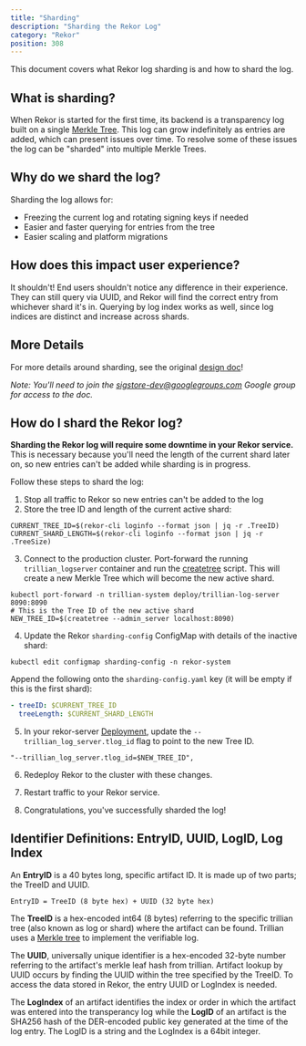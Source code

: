 ```yaml
---
title: "Sharding"
description: "Sharding the Rekor Log"
category: "Rekor"
position: 308
---
```


This document covers what Rekor log sharding is and how to shard the log.

## What is sharding?

When Rekor is started for the first time, its backend is a transparency log built on a single [Merkle Tree](https://en.wikipedia.org/wiki/Merkle_tree).
This log can grow indefinitely as entries are added, which can present issues over time.
To resolve some of these issues the log can be "sharded" into multiple Merkle Trees.

## Why do we shard the log?

Sharding the log allows for:

* Freezing the current log and rotating signing keys if needed
* Easier and faster querying for entries from the tree
* Easier scaling and platform migrations


## How does this impact user experience?

It shouldn't!
End users shouldn't notice any difference in their experience.
They can still query via UUID, and Rekor will find the correct entry from whichever shard it's in.
Querying by log index works as well, since log indices are distinct and increase across shards.

## More Details

For more details around sharding, see the original [design doc](https://docs.google.com/document/d/1QBTyK-wquplNdeUB5_aqztQHigJOepCvd-4FL4H-zl8/edit?resourcekey=0-grdVbSltkTvpNvhj03laCQ#heading=h.al4txfo7pxwl)!

_Note: You'll need to join the sigstore-dev@googlegroups.com Google group for access to the doc._


## How do I shard the Rekor log?

**Sharding the Rekor log will require some downtime in your Rekor service.**
This is necessary because you'll need the length of the current shard later on, so new entries can't be added while sharding is in progress.

Follow these steps to shard the log:
1. Stop all traffic to Rekor so new entries can't be added to the log
2. Store the tree ID and length of the current active shard:
```
CURRENT_TREE_ID=$(rekor-cli loginfo --format json | jq -r .TreeID)
CURRENT_SHARD_LENGTH=$(rekor-cli loginfo --format json | jq -r .TreeSize)
```

3. Connect to the production cluster. Port-forward the running `trillian_logserver` container and run the [createtree](https://github.com/google/trillian/blob/master/cmd/createtree/main.go) script.
This will create a new Merkle Tree which will become the new active shard.

```
kubectl port-forward -n trillian-system deploy/trillian-log-server 8090:8090
# This is the Tree ID of the new active shard
NEW_TREE_ID=$(createtree --admin_server localhost:8090)
```

4. Update the Rekor `sharding-config` ConfigMap with details of the inactive shard:

```
kubectl edit configmap sharding-config -n rekor-system
```

Append the following onto the `sharding-config.yaml` key (it will be empty if this is the first shard):

```yaml
- treeID: $CURRENT_TREE_ID
  treeLength: $CURRENT_SHARD_LENGTH
```

5. In your rekor-server [Deployment](https://github.com/sigstore/rekor/blob/main/config/rekor.yaml), update the `--trillian_log_server.tlog_id` flag to point to the new Tree ID.

```
"--trillian_log_server.tlog_id=$NEW_TREE_ID",
```

6. Redeploy Rekor to the cluster with these changes.

7. Restart traffic to your Rekor service.

8. Congratulations, you've successfully sharded the log!

## Identifier Definitions: EntryID, UUID, LogID, Log Index

An **EntryID** is a 40 bytes long, specific artifact ID. It is made up of two parts; the TreeID and UUID. 

  `EntryID = TreeID (8 byte hex) + UUID (32 byte hex)`

The **TreeID** is a hex-encoded int64 (8 bytes) referring to the specific trillian tree (also known as log or shard) where the artifact can be found. Trillian uses a [Merkle tree](https://transparency.dev/verifiable-data-structures/) to implement the verifiable log.

The **UUID**, universally unique identifier is a hex-encoded 32-byte number referring to the artifact's merkle leaf hash from trillian. Artifact lookup by UUID occurs by finding the UUID within the tree specified by the TreeID. To access the data stored in Rekor, the entry UUID or LogIndex is needed.

The **LogIndex** of an artifact identifies the index or order in which the artifact was entered into the transperancy log while the **LogID** of an artifact is the SHA256 hash of the DER-encoded public key generated at the time of the log entry. The LogID is a string and the LogIndex is a 64bit integer.
